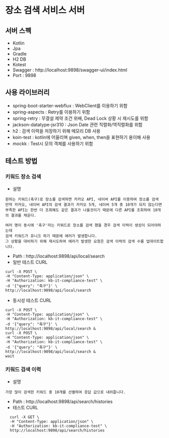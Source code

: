 # 장소 검색 서비스 서버

## 서버 스펙
- Kotlin
- Jpa
- Gradle
- H2 DB
- Kotest
- Swagger : http://localhost:9898/swagger-ui/index.html
- Port : 9898

## 사용 라이브러리
- spring-boot-starter-webflux : WebClient를 이용하기 위함
- spring-aspects : Retry를 이용하기 위함
- spring-retry : 무결설 제약 조건 위배, Dead Lock 상황 시 재시도를 위함
- jackson-datatype-jsr310 : Json Date 관련 직렬화/역직렬화를 위함
- h2 : 검색 이력을 저장하기 위해 메모리 DB 사용
- koin-test : kotlin에 어울리며 given, when, then을 표현하기 용이해 사용
- mockk : Test시 모의 객체를 사용하기 위함

## 테스트 방법

### 키워드 장소 검색
- 설명
```
원하는 키워드(축구)로 장소를 검색하면 카카오 API, 네이버 API를 이용하여 장소를 검색
만약 카카오, 네이버 API의 검색 결과가 카카오 5개, 네이버 5개 총 10개가 되지 않는다면
부족한 API는 한번 더 조회해도 같은 결과가 나올것이기 때문에 다른 API를 조회하여 10개의 결과를 채운다.

여러 명이 동시에 '축구'라는 키워드로 장소를 검색 했을 경우 검색 이력이 생성이 되어야하는데
검색 키워드가 유니크 하기 때문에 에러가 발생합니다. 
그 상황을 대비하기 위해 재시도하여 에러가 발생한 요청은 검색 이력의 검색 수를 업데이트합니다. 
```
- Path : http://localhost:9898/api/local/search
- 일반 테스트 CURL
```
curl -X POST \
-H "Content-Type: application/json" \
-H "Authorization: kb-it-compliance-test" \
-d '{"query": "축구"}' \
http://localhost:9898/api/local/search
```
- 동시성 테스트 CURL
```
curl -X POST \
-H "Content-Type: application/json" \
-H "Authorization: kb-it-compliance-test" \
-d '{"query": "축구"}' \
http://localhost:9898/api/local/search &
curl -X POST \
-H "Content-Type: application/json" \
-H "Authorization: kb-it-compliance-test" \
-d '{"query": "축구"}' \
http://localhost:9898/api/local/search &
wait
``` 

### 키워드 검색 이력
- 설명
```
가장 많이 검색한 키워드 중 10개를 선별하여 응답 값으로 내려줍니다. 
```
- Path : http://localhost:9898/api/search/histories
- 테스트 CURL
```
  curl -X GET \
  -H "Content-Type: application/json" \
  -H "Authorization: kb-it-compliance-test" \
  http://localhost:9898/api/search/histories
```
